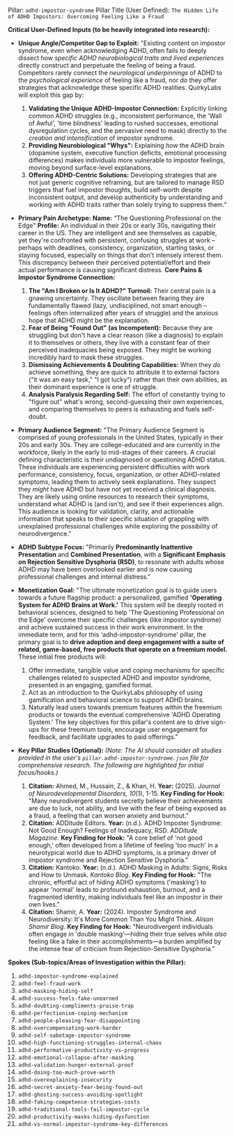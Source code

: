 Pillar: `adhd-impostor-syndrome`
Pillar Title (User Defined): `The Hidden Life of ADHD Impostors: Overcoming Feeling Like a Fraud`

**Critical User-Defined Inputs (to be heavily integrated into research):**

* **Unique Angle/Competitor Gap to Exploit:**
    "Existing content on impostor syndrome, even when acknowledging ADHD, often fails to deeply dissect how *specific ADHD neurobiological traits and lived experiences* directly construct and perpetuate the feeling of being a fraud. Competitors rarely connect the *neurological underpinnings* of ADHD to the *psychological experience* of feeling like a fraud, nor do they offer strategies that acknowledge these specific ADHD realities. QuirkyLabs will exploit this gap by:
    1.  **Validating the Unique ADHD-Impostor Connection:** Explicitly linking common ADHD struggles (e.g., inconsistent performance, the 'Wall of Awful', 'time blindness' leading to rushed successes, emotional dysregulation cycles, and the pervasive need to mask) directly to the *creation and intensification* of impostor syndrome.
    2.  **Providing Neurobiological "Whys":** Explaining *how* the ADHD brain (dopamine system, executive function deficits, emotional processing differences) makes individuals more vulnerable to impostor feelings, moving beyond surface-level explanations.
    3.  **Offering ADHD-Centric Solutions:** Developing strategies that are not just generic cognitive reframing, but are tailored to manage RSD triggers that fuel impostor thoughts, build self-worth despite inconsistent output, and develop authenticity by understanding and working *with* ADHD traits rather than solely trying to suppress them."

* **Primary Pain Archetype:**
    **Name:** "The Questioning Professional on the Edge"
    **Profile:** An individual in their 20s or early 30s, navigating their career in the US. They are intelligent and see themselves as capable, yet they're confronted with persistent, confusing struggles at work – perhaps with deadlines, consistency, organization, starting tasks, or staying focused, especially on things that don't intensely interest them. This discrepancy between their perceived potential/effort and their actual performance is causing significant distress.
    **Core Pains & Impostor Syndrome Connection:**
    1.  **The "Am I Broken or Is It ADHD?" Turmoil:** Their central pain is a gnawing uncertainty. They oscillate between fearing they are fundamentally flawed (lazy, undisciplined, not smart enough – feelings often internalized after years of struggle) and the anxious hope that ADHD might be the explanation.
    2.  **Fear of Being "Found Out" (as Incompetent):** Because they are struggling but don't have a clear reason (like a diagnosis) to explain it to themselves or others, they live with a constant fear of their perceived inadequacies being exposed. They might be working incredibly hard to mask these struggles.
    3.  **Dismissing Achievements & Doubting Capabilities:** When they *do* achieve something, they are quick to attribute it to external factors ("it was an easy task," "I got lucky") rather than their own abilities, as their dominant experience is one of struggle.
    4.  **Analysis Paralysis Regarding Self:** The effort of constantly trying to "figure out" what's wrong, second-guessing their own experiences, and comparing themselves to peers is exhausting and fuels self-doubt.

* **Primary Audience Segment:**
    "The Primary Audience Segment is comprised of young professionals in the United States, typically in their 20s and early 30s. They are college-educated and are currently in the workforce, likely in the early to mid-stages of their careers. A crucial defining characteristic is their undiagnosed or questioning ADHD status. These individuals are experiencing persistent difficulties with work performance, consistency, focus, organization, or other ADHD-related symptoms, leading them to actively seek explanations. They suspect they *might* have ADHD but have not yet received a clinical diagnosis. They are likely using online resources to research their symptoms, understand what ADHD is (and isn't), and see if their experiences align. This audience is looking for validation, clarity, and actionable information that speaks to their specific situation of grappling with unexplained professional challenges while exploring the possibility of neurodivergence."

* **ADHD Subtype Focus:**
    "Primarily **Predominantly Inattentive Presentation** and **Combined Presentation**, with a **Significant Emphasis on Rejection Sensitive Dysphoria (RSD)**, to resonate with adults whose ADHD may have been overlooked earlier and is now causing professional challenges and internal distress."

* **Monetization Goal:**
    "The ultimate monetization goal is to guide users towards a future flagship product: a personalized, gamified **'Operating System for ADHD Brains at Work.'** This system will be deeply rooted in behavioral sciences, designed to help 'The Questioning Professional on the Edge' overcome their specific challenges (like impostor syndrome) and achieve sustained success in their work environment.
    In the immediate term, and for this 'adhd-impostor-syndrome' pillar, the primary goal is to **drive adoption and deep engagement with a suite of related, game-based, free products that operate on a freemium model.** These initial free products will:
    1.  Offer immediate, tangible value and coping mechanisms for specific challenges related to suspected ADHD and impostor syndrome, presented in an engaging, gamified format.
    2.  Act as an introduction to the QuirkyLabs philosophy of using gamification and behavioral science to support ADHD brains.
    3.  Naturally lead users towards premium features within the freemium products or towards the eventual comprehensive 'ADHD Operating System.'
    The key objectives for this pillar's content are to drive sign-ups for these freemium tools, encourage user engagement for feedback, and facilitate upgrades to paid offerings."

* **Key Pillar Studies (Optional):**
    *(Note: The AI should consider all studies provided in the user's `pillar.adhd-impostor-syndrome.json` file for comprehensive research. The following are highlighted for initial focus/hooks.)*
    1.  **Citation:** Ahmed, M., Hussain, Z., & Khan, H. **Year:** (2025). *Journal of Neurodevelopmental Disorders, 10*(1), 1-15. **Key Finding for Hook:** "Many neurodivergent students secretly believe their achievements are due to luck, not ability, and live with the fear of being exposed as a fraud, a feeling that can worsen anxiety and burnout."
    2.  **Citation:** ADDitude Editors. **Year:** (n.d.). ADHD Imposter Syndrome: Not Good Enough? Feelings of Inadequacy, RSD. *ADDitude Magazine*. **Key Finding for Hook:** "A core belief of 'not good enough,' often developed from a lifetime of feeling 'too much' in a neurotypical world due to ADHD symptoms, is a primary driver of impostor syndrome and Rejection Sensitive Dysphoria."
    3.  **Citation:** Kantoko. **Year:** (n.d.). ADHD Masking in Adults: Signs, Risks and How to Unmask. *Kantoko Blog*. **Key Finding for Hook:** "The chronic, effortful act of hiding ADHD symptoms ('masking') to appear 'normal' leads to profound exhaustion, burnout, and a fragmented identity, making individuals feel like an impostor in their own lives."
    4.  **Citation:** Shamir, A. **Year:** (2024). Imposter Syndrome and Neurodiversity: It's More Common Than You Might Think. *Alison Shamir Blog*. **Key Finding for Hook:** "Neurodivergent individuals often engage in 'double masking'—hiding their true selves while *also* feeling like a fake in their accomplishments—a burden amplified by the intense fear of criticism from Rejection-Sensitive Dysphoria."

**Spokes (Sub-topics/Areas of Investigation within the Pillar):**

1.  `adhd-impostor-syndrome-explained`
2.  `adhd-feel-fraud-work`
3.  `adhd-masking-hiding-self`
4.  `adhd-success-feels-fake-unearned`
5.  `adhd-doubting-compliments-praise-trap`
6.  `adhd-perfectionism-coping-mechanism`
7.  `adhd-people-pleasing-fear-disappointing`
8.  `adhd-overcompensating-work-harder`
9.  `adhd-self-sabotage-impostor-syndrome`
10. `adhd-high-functioning-struggles-internal-chaos`
11. `adhd-performative-productivity-vs-progress`
12. `adhd-emotional-collapse-after-masking`
13. `adhd-validation-hunger-external-proof`
14. `adhd-doing-too-much-prove-worth`
15. `adhd-overexplaining-insecurity`
16. `adhd-secret-anxiety-fear-being-found-out`
17. `adhd-ghosting-success-avoiding-spotlight`
18. `adhd-faking-competence-strategies-costs`
19. `adhd-traditional-tools-fail-impostor-cycle`
20. `adhd-productivity-masks-hiding-dysfunction`
21. `adhd-vs-normal-impostor-syndrome-key-differences`
